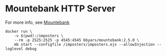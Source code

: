 # Mountebank HTTP Server

For more info, see [Mountebank](http://www.mbtest.org/docs/gettingStarted)

```shell
docker run \
    -v $(pwd):/imposters \
    --rm -p 2525:2525 -p 4545:4545 bbyars/mountebank:2.5.0 \
    mb start --configfile /imposters/imposters.ejs --allowInjection --loglevel debug
```